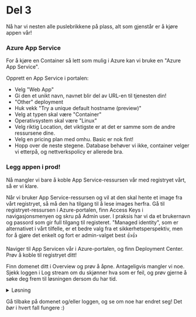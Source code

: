 # Del 3

Nå har vi nesten alle puslebrikkene på plass, alt som gjenstår er å kjøre appen vår!

### Azure App Service

For å kjøre en Container så lett som mulig i Azure kan vi bruke en "Azure App Service".

Opprett en App Service i portalen:

- Velg "Web App"
- Gi den et unikt navn, navnet blir del av URL-en til tjenesten din!
- "Other" deployment
- Huk vekk "Try a unique default hostname (preview)"
- Velg at typen skal være "Container"
- Operativsystem skal være "Linux"
- Velg riktig Location, det viktigste er at det er samme som de andre ressursene dine.
- Velg en pricing plan med omhu. Basic er nok fint!
- Hopp over de neste stegene. Database behøver vi ikke, container velger vi etterpå, og nettverkspolicy er allerede bra.

### Legg appen i prod!

Nå mangler vi bare å koble App Service-ressursen vår med registryet vårt, så er vi klare.

Når vi bruker App Service-ressursen og vil at den skal hente et image fra vårt registryet, så må den ha tilgang til å lese images herfra. Gå til registryet-ressursen i Azure-portalen, finn Access Keys i navigasjonsmenyen og skru på Admin user.
I praksis har vi da et brukernavn og passord som gir full tilgang til registeret. "Managed identity", som er alternativet i vårt tilfelle, er et bedre valg fra et sikkerhetsperspektiv, men for å gjøre det enkelt og fort er admin-valget best 👍👍

Naviger til App Servicen vår i Azure-portalen, og finn Deployment Center.
Prøv å koble til registryet ditt!

Finn domenet ditt i Overview og prøv å åpne. Antageligvis mangler vi noe.
Sjekk loggen i Log stream om du skjønner hva som er feil, og prøv gjerne å søke deg frem til løsningen dersom du har tid.

<details>
<summary>Løsning</summary>
By default så leter App Services etter trafikk på port 8000. Derfor må vi eksplisitt definere portnummer, slik det matcher
det containeren kjører. Gå til Environment variables under Settings og sett nøkkelparet `WEBSITES_PORT=3000`.
</details>

Gå tilbake på domenet og/eller loggen, og se om noe har endret seg! Det _bør_ i hvert fall fungere :)
